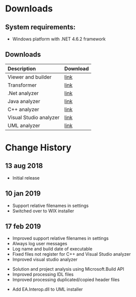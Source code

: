 # Downloads

## System requirements:
* Windows platform with .NET 4.6.2 framework

## Downloads

| Description            | Download                                                                                  |
|:-----------------------|-------------------------------------------------------------------------------------------|
| Viewer and builder     | [link](https://dsmsuite.github.io/downloads/DsmSuite.DsmViewer.Installer.msi)             |
| Transformer            | [link](https://dsmsuite.github.io/downloads/DsmSuite.Transformer.Installer.msi)           |
| .Net analyzer          | [link](https://dsmsuite.github.io/downloads/DsmSuite.Analyzer.DotNet.Installer.msi)       |
| Java analyzer          | [link](https://dsmsuite.github.io/downloads/DsmSuite.Analyzer.Jdeps.Installer.msi)        |
| C++ analyzer           | [link](https://dsmsuite.github.io/downloads/DsmSuite.Analyzer.Cpp.Installer.msi)          |
| Visual Studio analyzer | [link](https://dsmsuite.github.io/downloads/DsmSuite.Analyzer.VisualStudio.Installer.msi) |
| UML analyzer           | [link](https://dsmsuite.github.io/downloads/Analyzer.Uml.Installer.msi)                   |

# Change History

## 13 aug 2018

* Initial release 

## 10 jan 2019

* Support relative filenames in settings  
* Switched over to WIX installer

## 17 feb 2019

* Improved support relative filenames in settings 
* Always log user messages
* Log name and build date of executable
* Fixed files not register for C++ and Visual Studio analyzer
* Improved visual studio analyzer
 - Solution and project analysis using Microsoft.Build API
 - Improved processing IDL files
 - Improved processing duplicated/copied header files 
* Add EA.Interop.dll to UML installer





